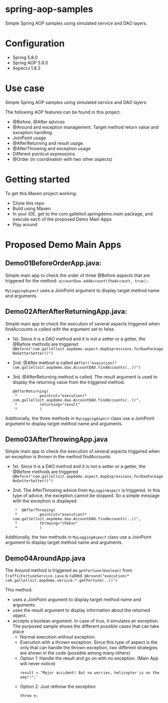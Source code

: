 # spring-aop-samples
Simple Spring AOP samples using simulated service and DAO layers.

# Configuration

* Spring 5.8.0
* Spring AOP 5.8.0
* AspectJ 1.8.3

# Use case

Simple Spring AOP samples using simulated service and DAO layers.

The following AOP features can be found in this project.

 * @Before, @After advices
 * @Around and exception management. Target method return value and exception handling
 * JoinPoint usage
 * @AfterReturning and result usage.
 * @AfterThrowing and exception usage
 * Different pointcut expressions
 * @Order (in coordination with two other aspects)

# Getting started

To get this Maven project working:

* Clone this repo
* Build using Maven
* In your IDE, get to the com.gallelloit.springdemo.main package, and execute each of the proposed Demo Main Apps
* Play around
  
# Proposed Demo Main Apps

## Demo01BeforeOrderApp.java:

Simple main app to check the order of three @Before aspects that are triggered for the method: `accountDao.addAccount(theAccount, true);`

`MyLoggingAspect` uses a JoinPoint argument to display target method name and arguments. 

## Demo02AfterAfterReturningApp.java:

Simple main app to check the execution of several aspects triggered when findAccounts is called with
the argument set to false.

* 1st. Since it is a DAO method and it is not a setter or a getter, the @Before methods are triggered
	`@Before("com.gallelloit.aopdemo.aspect.AopExpressions.forDaoPackageNoGetterSetter()")`

* 2nd. @After method is called
	`@After("execution(* com.gallelloit.aopdemo.dao.AccountDAO.findAccounts(..))")`

* 3rd. @AfterReturning method is called. The result argument is used to display the returning value
from the triggered method.
	```
	@AfterReturning(
	 *			pointcut="execution(* com.gallelloit.aopdemo.dao.AccountDAO.findAccounts(..))",
	 *			returning="result"
	 *			)
	```

Additionally, the three methods in `MyLoggingAspect` class use a JoinPoint argument to display target method name and
arguments.

## Demo03AfterThrowingApp.java

Simple main app to check the execution of several aspects triggered when an exception is thrown in the method findAccounts

* 1st. Since it is a DAO method and it is not a setter or a getter, the @Before methods are triggered
	`@Before("com.gallelloit.aopdemo.aspect.AopExpressions.forDaoPackageNoGetterSetter()")`

* 2nd. The AfterThrowing advice from `MyLogginAspect` is triggered. In this type of advice, the exception cannot be stopped.
So a simple message with the exception is displayed 

	```
	 *	@AfterThrowing(
	 *			pointcut="execution(* com.gallelloit.aopdemo.dao.AccountDAO.findAccounts(..))",
	 *			throwing="theExc"
	 *			)
	```

Additionally, the two methods in `MyLoggingAspect` class use a JoinPoint argument to display target method name and
arguments.

## Demo04AroundApp.java

The Around method is triggered as `getFortune(boolean)` from `TrafficFortuneService.java` is called.
`@Around("execution(* com.gallelloit.aopdemo.service.*.getFortune(..))")`

This method:

* uses a JoinPoint argument to display target method name and arguments.
* uses the result argument to display information about the returned object.
* accepts a boolean argument. In case of true, it simulates an exception. The purposed sample shows the different
possible cases that can take place
  * Normal execution without exception.
  * Execution with a thrown exception. Since this type of aspect is the only that can handle the thrown exception, two different strategies are shown in the code (possible among many others)
   * Option 1: Handle the result and go on with no exception. (Main App will never notice)
	  	```
	  	result = "Major accident! But no worries, helicopter is on the way!!";`
	  	```
   * Option 2: Just rethrow the exception
	  	```
	  	throw e;
	  	```